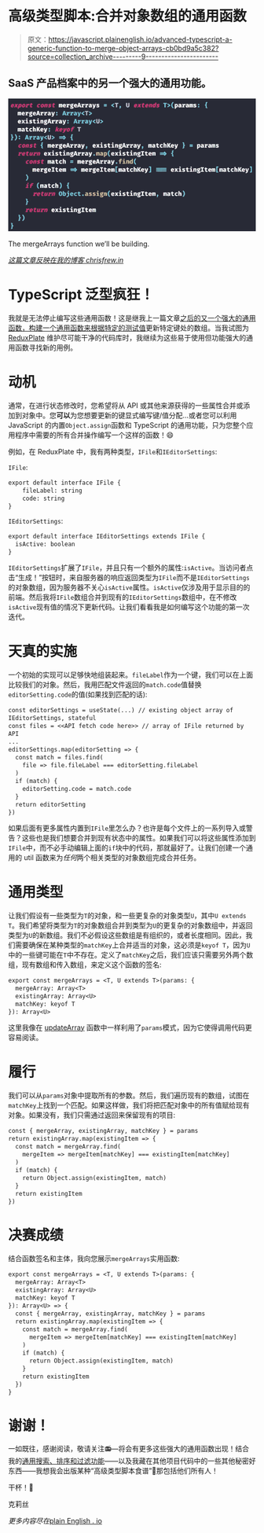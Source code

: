 # 高级类型脚本:合并对象数组的通用函数

> 原文：<https://javascript.plainenglish.io/advanced-typescript-a-generic-function-to-merge-object-arrays-cb0bd9a5c382?source=collection_archive---------9----------------------->

## SaaS 产品档案中的另一个强大的通用功能。

![](img/7f07c28a360a8237c93e97ac65f550d9.png)

The mergeArrays function we’ll be building.

[*这篇文章反映在我的博客 chrisfrew.in*](https://chrisfrew.in/blog/advanced-typescript-generic-array-merging/)

# TypeScript 泛型疯狂！

我就是无法停止编写这些通用函数！这是继我上一篇文章[之后的又一个强大的通用函数，构建一个通用函数来根据特定的测试值](https://dev.to/blog/advanced-typescript-a-generic-function-to-update-and-manipulate-object-arrays/)更新特定键处的数组。当我试图为 [ReduxPlate](https://reduxplate.com/) 维护尽可能干净的代码库时，我继续为这些易于使用但功能强大的通用函数寻找新的用例。

# 动机

通常，在进行状态修改时，您希望将从 API 或其他来源获得的一些属性合并或添加到对象中。您**可以**为您想要更新的键显式编写键/值分配…或者您可以利用 JavaScript 的内置`Object.assign`函数和 TypeScript 的通用功能，只为您整个应用程序中需要的所有合并操作编写一个这样的函数！😄

例如，在 ReduxPlate 中，我有两种类型，`IFile`和`IEditorSettings`:

`IFile`:

```
export default interface IFile {
    fileLabel: string
    code: string
}
```

`IEditorSettings`:

```
export default interface IEditorSettings extends IFile {
  isActive: boolean
}
```

`IEditorSettings`扩展了`IFile`，并且只有一个额外的属性:`isActive`。当访问者点击“生成！”按钮时，来自服务器的响应返回类型为`IFile`而不是`IEditorSettings`的对象数组，因为服务器不关心`isActive`属性。`isActive`仅涉及用于显示目的的前端。然后我将`IFile`数组合并到现有的`IEditorSettings`数组中，在不修改`isActive`现有值的情况下更新代码。让我们看看我是如何编写这个功能的第一次迭代。

# 天真的实施

一个初始的实现可以足够快地组装起来。`fileLabel`作为一个键，我们可以在上面比较我们的对象。然后，我用匹配文件返回的`match.code`值替换`editorSetting.code`的值(如果找到匹配的话):

```
const editorSettings = useState(...) // existing object array of IEditorSettings, stateful
const files = <<API fetch code here>> // array of IFile returned by API
...
editorSettings.map(editorSetting => {
  const match = files.find(
    file => file.fileLabel === editorSetting.fileLabel
  )
  if (match) {
    editorSetting.code = match.code
  }
  return editorSetting
})
```

如果后面有更多属性内置到`IFile`里怎么办？也许是每个文件上的一系列导入或警告？这些也是我们想要合并到现有状态中的属性。如果我们可以将这些属性添加到`IFile`中，而不必手动编辑上面的`if`块中的代码，那就最好了。让我们创建一个通用的 util 函数来为*任何*两个相关类型的对象数组完成合并任务。

# 通用类型

让我们假设有一些类型为`T`的对象，和一些更复杂的对象类型`U`，其中`U extends T`。我们希望将类型为`T`的对象数组合并到类型为`U`的更复杂的对象数组中，并返回类型为`U`的新数组。我们不必假设这些数组是有组织的，或者长度相同。因此，我们需要确保在某种类型的`matchKey`上合并适当的对象，这必须是`keyof T`，因为`U`中的一些键可能在`T`中不存在。定义了`matchKey`之后，我们应该只需要另外两个数组，现有数组和传入数组，来定义这个函数的签名:

```
export const mergeArrays = <T, U extends T>(params: {
  mergeArray: Array<T>
  existingArray: Array<U>
  matchKey: keyof T
}): Array<U>
```

这里我像在 [updateArray](https://dev.to/snippets/#updateArray) 函数中一样利用了`params`模式，因为它使得调用代码更容易阅读。

# 履行

我们可以从`params`对象中提取所有的参数。然后，我们遍历现有的数组，试图在`matchKey`上找到一个匹配。如果这样做，我们将把匹配对象中的所有值赋给现有对象。如果没有，我们只需通过返回来保留现有的项目:

```
const { mergeArray, existingArray, matchKey } = params
return existingArray.map(existingItem => {
  const match = mergeArray.find(
    mergeItem => mergeItem[matchKey] === existingItem[matchKey]
  )
  if (match) {
    return Object.assign(existingItem, match)
  }
  return existingItem
})
```

# 决赛成绩

结合函数签名和主体，我向您展示`mergeArrays`实用函数:

```
export const mergeArrays = <T, U extends T>(params: {
  mergeArray: Array<T>
  existingArray: Array<U>
  matchKey: keyof T
}): Array<U> => {
  const { mergeArray, existingArray, matchKey } = params
  return existingArray.map(existingItem => {
    const match = mergeArray.find(
      mergeItem => mergeItem[matchKey] === existingItem[matchKey]
    )
    if (match) {
      return Object.assign(existingItem, match)
    }
    return existingItem
  })
}
```

# 谢谢！

一如既往，感谢阅读，敬请关注📻—将会有更多这些强大的通用函数出现！结合我的[通用搜索、排序和过滤功能](https://dev.to/blog/react-typescript-generic-search-sort-and-filters/)——以及我藏在其他项目代码中的一些其他秘密好东西——我想我会出版某种“高级类型脚本食谱”📘那包括他们所有人！

干杯！🍻

克莉丝

*更多内容尽在*[plain English . io](http://plainenglish.io/)